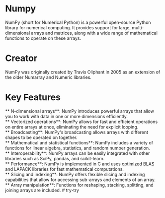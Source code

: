 # Numpy
NumPy (short for Numerical Python) is a powerful open-source Python library for numerical computing. It provides support for large, multi-dimensional arrays and matrices, along with a wide range of mathematical functions to operate on these arrays.

# Creator

NumPy was originally created by Travis Oliphant in 2005 as an extension of the older Numarray and Numeric libraries.

# Key Features

** N-dimensional arrays**: NumPy introduces powerful arrays that allow you to work with data in one or more dimensions efficiently.<br>
** Vectorized operations**: NumPy allows for fast and efficient operations on entire arrays at once, eliminating the need for explicit looping.<br>
** Broadcasting**: NumPy's broadcasting allows arrays with different shapes to be operated on together.<br>
** Mathematical and statistical functions**: NumPy includes a variety of functions for linear algebra, statistics, and random number generation.<br>
** Interoperability**: NumPy arrays can be easily integrated with other libraries such as SciPy, pandas, and scikit-learn.<br>
** Performance**: NumPy is implemented in C and uses optimized BLAS and LAPACK libraries for fast mathematical computations.<br>
** Slicing and indexing**: NumPy offers flexible slicing and indexing capabilities that allow for accessing sub-arrays and elements of an array.<br>
** Array manipulation**: Functions for reshaping, stacking, splitting, and joining arrays are included.
#   t r y - t r y 
 
 
